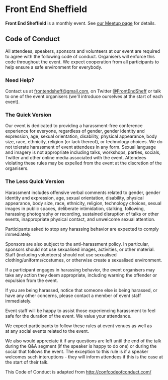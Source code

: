 # Front End Sheffield

**Front End Sheffield** is a monthly event. See [our Meetup page](https://www.meetup.com/Front-End-Sheffield) for details.

## Code of Conduct

All attendees, speakers, sponsors and volunteers at our event are required to agree with the following code of conduct. Organisers will enforce this code throughout the event. We expect cooperation from all participants to help ensure a safe environment for everybody.

### Need Help?

Contact us at frontendsheff@gmail.com, on Twitter [@FrontEndSheff](http://www.twitter.com/frontendsheff) or talk to one of the event organisers (we'll introduce ourselves at the start of each event).

### The Quick Version

Our event is dedicated to providing a harassment-free conference experience for everyone, regardless of gender, gender identity and expression, age, sexual orientation, disability, physical appearance, body size, race, ethnicity, religion (or lack thereof), or technology choices. We do not tolerate harassment of event attendees in any form. Sexual language and imagery is not appropriate including talks, workshops, parties, socials, Twitter and other online media associated with the event. Attendees violating these rules may be expelled from the event at the discretion of the organisers.

### The Less Quick Version

Harassment includes offensive verbal comments related to gender, gender identity and expression, age, sexual orientation, disability, physical appearance, body size, race, ethnicity, religion, technology choices, sexual images in public spaces, deliberate intimidation, stalking, following, harassing photography or recording, sustained disruption of talks or other events, inappropriate physical contact, and unwelcome sexual attention.

Participants asked to stop any harassing behavior are expected to comply immediately.

Sponsors are also subject to the anti-harassment policy. In particular, sponsors should not use sexualised images, activities, or other material. Staff (including volunteers) should not use sexualised clothing/uniforms/costumes, or otherwise create a sexualised environment.

If a participant engages in harassing behavior, the event organisers may take any action they deem appropriate, including warning the offender or expulsion from the event.

If you are being harassed, notice that someone else is being harassed, or have any other concerns, please contact a member of event staff immediately.

Event staff will be happy to assist those experiencing harassment to feel safe for the duration of the event. We value your attendance.

We expect participants to follow these rules at event venues as well as at any social events related to the event.

We also would appreciate it if any questions are left until the end of the talk during the Q&A segment (if the speaker is happy to do one) or during the social that follows the event. The exception to this rule is if a speaker welcomes such interuptions - they will inform attendees if this is the case at the start of their talk.

This Code of Conduct is adapted from http://confcodeofconduct.com/
